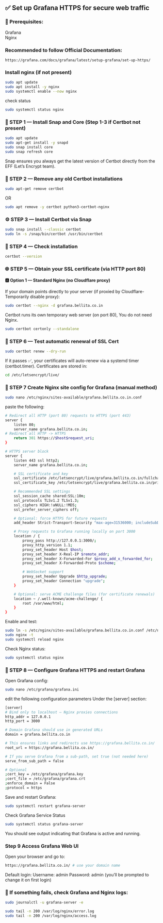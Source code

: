 ## ✅ Set up Grafana HTTPS for secure web traffic  

### 🧱 Prerequisites:
Grafana  
Nginx   

### Recommended to follow Official Documentation:
```
https://grafana.com/docs/grafana/latest/setup-grafana/set-up-https/ 
```

### Install nginx (if not present)
```sh
sudo apt update
sudo apt install -y nginx
sudo systemctl enable --now nginx
```
check status
```sh
sudo systemctl status nginx
```

### 🧱 STEP 1 — Install Snap and Core (Step 1-3 if Certbot not present)
```sh
sudo apt update
sudo apt-get install -y snapd
sudo snap install core
sudo snap refresh core
```
Snap ensures you always get the latest version of Certbot directly from the EFF (Let’s Encrypt team).

### 🧹 STEP 2 — Remove any old Certbot installations
```sh
sudo apt-get remove certbot
```
OR
```sh
sudo apt remove -y certbot python3-certbot-nginx
```

### ⚙️ STEP 3 — Install Certbot via Snap
```sh
sudo snap install --classic certbot
sudo ln -s /snap/bin/certbot /usr/bin/certbot
```

### 🧰 STEP 4 — Check installation
```sh
certbot --version
```

### 🌐 STEP 5 — Obtain your SSL certificate (via HTTP port 80)

#### 🅰️ Option 1 — Standard Nginx (no Cloudflare proxy)
If your domain points directly to your server (if proxied by Cloudflare-Temporarily disable proxy):
```sh
sudo certbot --nginx -d grafana.bellita.co.in
```

Certbot runs its own temporary web server (on port 80), You do not need Nginx.
```sh
sudo certbot certonly --standalone
```

### 🔁 STEP 6 — Test automatic renewal of SSL Cert
```sh
sudo certbot renew --dry-run
```
If it passes ✅, your certificates will auto-renew via a systemd timer (certbot.timer).
Certificates are stored in:
```sh
cd /etc/letsencrypt/live/
```
### 🔁 STEP 7 Create Nginx site config for Grafana (manual method)
```sh
sudo nano /etc/nginx/sites-available/grafana.bellita.co.in.conf
```
paste the following:
```sh
# Redirect all HTTP (port 80) requests to HTTPS (port 443)
server {
    listen 80;
    server_name grafana.bellita.co.in;
# Redirect all HTTP -> HTTPS
    return 301 https://$host$request_uri;
}

# HTTPS server block
server {
    listen 443 ssl http2;
    server_name grafana.bellita.co.in;

    # SSL certificate and key
    ssl_certificate /etc/letsencrypt/live/grafana.bellita.co.in/fullchain.pem;
    ssl_certificate_key /etc/letsencrypt/live/grafana.bellita.co.in/privkey.pem;

    # Recommended SSL settings
    ssl_session_cache shared:SSL:10m;
    ssl_protocols TLSv1.2 TLSv1.3;
    ssl_ciphers HIGH:!aNULL:!MD5;
    ssl_prefer_server_ciphers off;

    # Optional: force HTTPS for future requests
    add_header Strict-Transport-Security "max-age=31536000; includeSubDomains; preload" always;

    # Proxy requests to Grafana running locally on port 3000
    location / {
        proxy_pass http://127.0.0.1:3000/;
        proxy_http_version 1.1;
        proxy_set_header Host $host;
        proxy_set_header X-Real-IP $remote_addr;
        proxy_set_header X-Forwarded-For $proxy_add_x_forwarded_for;
        proxy_set_header X-Forwarded-Proto $scheme;

        # WebSocket support
        proxy_set_header Upgrade $http_upgrade;
        proxy_set_header Connection "upgrade";
    }

    # Optional: serve ACME challenge files (for certificate renewals)
    location ~ /.well-known/acme-challenge/ {
        root /var/www/html;
    }
}
```
Enable and test:
```sh
sudo ln -s /etc/nginx/sites-available/grafana.bellita.co.in.conf /etc/nginx/sites-enabled/
sudo nginx -t
sudo systemctl reload nginx
```
Check Nginx status:
```sh
sudo systemctl status nginx
```

### 🧾 STEP 8 — Configure Grafana HTTPS and restart Grafana  
Open Grafana config:
```sh
sudo nano /etc/grafana/grafana.ini
```

edit the following configuration parameters Under the [server] section:
```sh
[server]
# Bind only to localhost — Nginx proxies connections
http_addr = 127.0.0.1
http_port = 3000

# Domain Grafana should use in generated URLs
domain = grafana.bellita.co.in

# This ensures links and redirects use https://grafana.bellita.co.in/
root_url = https://grafana.bellita.co.in/

# If you serve Grafana from a sub-path, set true (not needed here)
serve_from_sub_path = false

# Optional
;cert_key = /etc/grafana/grafana.key
;cert_file = /etc/grafana/grafana.crt
;enforce_domain = False
;protocol = https
```

Save and restart Grafana:
```sh
sudo systemctl restart grafana-server
```
Check Grafana Service Status
```sh
sudo systemctl status grafana-server
```
You should see output indicating that Grafana is active and running.

### Step 9 Access Grafana Web UI
Open your browser and go to:
```sh
https://grafana.bellita.co.in/ # use your domain name
```

Default login:
Username: admin
Password: admin (you’ll be prompted to change it on first login)

### 🧾 If something fails, check Grafana and Nginx logs:
```sh
sudo journalctl -u grafana-server -e
```
```sh
sudo tail -n 200 /var/log/nginx/error.log
sudo tail -n 200 /var/log/nginx/access.log
```
